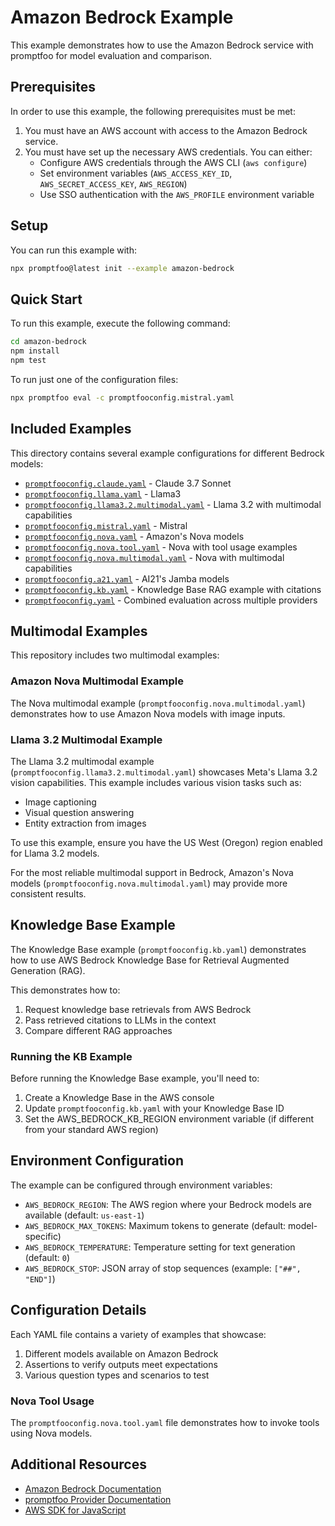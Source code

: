 # Amazon Bedrock Example

This example demonstrates how to use the Amazon Bedrock service with promptfoo for model evaluation and comparison.

## Prerequisites

In order to use this example, the following prerequisites must be met:

1. You must have an AWS account with access to the Amazon Bedrock service.
2. You must have set up the necessary AWS credentials. You can either:
   - Configure AWS credentials through the AWS CLI (`aws configure`)
   - Set environment variables (`AWS_ACCESS_KEY_ID`, `AWS_SECRET_ACCESS_KEY`, `AWS_REGION`)
   - Use SSO authentication with the `AWS_PROFILE` environment variable

## Setup

You can run this example with:

```bash
npx promptfoo@latest init --example amazon-bedrock
```

## Quick Start

To run this example, execute the following command:

```bash
cd amazon-bedrock
npm install
npm test
```

To run just one of the configuration files:

```bash
npx promptfoo eval -c promptfooconfig.mistral.yaml
```

## Included Examples

This directory contains several example configurations for different Bedrock models:

- [`promptfooconfig.claude.yaml`](promptfooconfig.claude.yaml) - Claude 3.7 Sonnet
- [`promptfooconfig.llama.yaml`](promptfooconfig.llama.yaml) - Llama3
- [`promptfooconfig.llama3.2.multimodal.yaml`](promptfooconfig.llama3.2.multimodal.yaml) - Llama 3.2 with multimodal capabilities
- [`promptfooconfig.mistral.yaml`](promptfooconfig.mistral.yaml) - Mistral
- [`promptfooconfig.nova.yaml`](promptfooconfig.nova.yaml) - Amazon's Nova models
- [`promptfooconfig.nova.tool.yaml`](promptfooconfig.nova.tool.yaml) - Nova with tool usage examples
- [`promptfooconfig.nova.multimodal.yaml`](promptfooconfig.nova.multimodal.yaml) - Nova with multimodal capabilities
- [`promptfooconfig.a21.yaml`](promptfooconfig.a21.yaml) - AI21's Jamba models
- [`promptfooconfig.kb.yaml`](promptfooconfig.kb.yaml) - Knowledge Base RAG example with citations
- [`promptfooconfig.yaml`](promptfooconfig.yaml) - Combined evaluation across multiple providers

## Multimodal Examples

This repository includes two multimodal examples:

### Amazon Nova Multimodal Example

The Nova multimodal example (`promptfooconfig.nova.multimodal.yaml`) demonstrates how to use Amazon Nova models with image inputs.

### Llama 3.2 Multimodal Example

The Llama 3.2 multimodal example (`promptfooconfig.llama3.2.multimodal.yaml`) showcases Meta's Llama 3.2 vision capabilities. This example includes various vision tasks such as:

- Image captioning
- Visual question answering 
- Entity extraction from images

To use this example, ensure you have the US West (Oregon) region enabled for Llama 3.2 models.

For the most reliable multimodal support in Bedrock, Amazon's Nova models (`promptfooconfig.nova.multimodal.yaml`) may provide more consistent results.

## Knowledge Base Example

The Knowledge Base example (`promptfooconfig.kb.yaml`) demonstrates how to use AWS Bedrock Knowledge Base for Retrieval Augmented Generation (RAG).

This demonstrates how to:

1. Request knowledge base retrievals from AWS Bedrock
2. Pass retrieved citations to LLMs in the context
3. Compare different RAG approaches

### Running the KB Example

Before running the Knowledge Base example, you'll need to:

1. Create a Knowledge Base in the AWS console
2. Update `promptfooconfig.kb.yaml` with your Knowledge Base ID
3. Set the AWS_BEDROCK_KB_REGION environment variable (if different from your standard AWS region)

## Environment Configuration

The example can be configured through environment variables:

- `AWS_BEDROCK_REGION`: The AWS region where your Bedrock models are available (default: `us-east-1`)
- `AWS_BEDROCK_MAX_TOKENS`: Maximum tokens to generate (default: model-specific)
- `AWS_BEDROCK_TEMPERATURE`: Temperature setting for text generation (default: `0`)
- `AWS_BEDROCK_STOP`: JSON array of stop sequences (example: `["##", "END"]`)

## Configuration Details

Each YAML file contains a variety of examples that showcase:

1. Different models available on Amazon Bedrock
2. Assertions to verify outputs meet expectations
3. Various question types and scenarios to test

### Nova Tool Usage

The `promptfooconfig.nova.tool.yaml` file demonstrates how to invoke tools using Nova models.

## Additional Resources

- [Amazon Bedrock Documentation](https://docs.aws.amazon.com/bedrock/)
- [promptfoo Provider Documentation](https://www.promptfoo.dev/docs/providers/bedrock)
- [AWS SDK for JavaScript](https://docs.aws.amazon.com/AWSJavaScriptSDK/v3/latest/clients/client-bedrock-runtime/)
